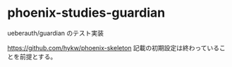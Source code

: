 # phoenix-studies-guardian
ueberauth/guardian のテスト実装

https://github.com/hykw/phoenix-skeleton 記載の初期設定は終わっていることを前提とする。

